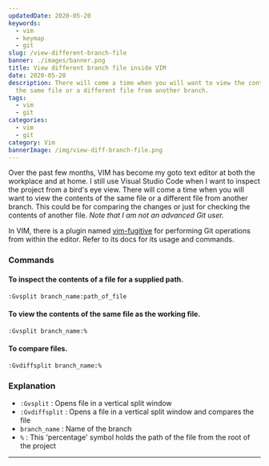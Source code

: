 ```yaml
---
updatedDate: 2020-05-20
keywords:
  - vim
  - keymap
  - git
slug: /view-different-branch-file
banner: ./images/banner.png
title: View different branch file inside VIM
date: 2020-05-20
description: There will come a time when you will want to view the contents of
  the same file or a different file from another branch.
tags:
  - vim
  - git
categories:
  - vim
  - git
category: Vim
bannerImage: /img/view-diff-branch-file.png
---
```

Over the past few months, VIM has become my goto text editor at both the workplace and at home. I still use Visual Studio Code when I want to inspect the project from a bird's eye view.
There will come a time when you will want to view the contents of the same file or a different file from another branch.
This could be for comparing the changes or just for checking the contents of another file.
_Note that I am not an advanced Git user._

In VIM, there is a plugin named [vim-fugitive](https://github.com/tpope/vim-fugitive) for performing Git operations from within the editor.
Refer to its docs for its usage and commands.

### Commands

#### To inspect the contents of a file for a supplied path.

```vim
:Gvsplit branch_name:path_of_file
```

#### To view the contents of the same file as the working file.

```vim
:Gvsplit branch_name:%
```

#### To compare files.

```vim
:Gvdiffsplit branch_name:%
```

### Explanation

- `:Gvsplit` : Opens file in a vertical split window
- `:Gvdiffsplit` : Opens a file in a vertical split window and compares the file
- `branch_name` : Name of the branch
- `%` : This 'percentage' symbol holds the path of the file from the root of the project

---
